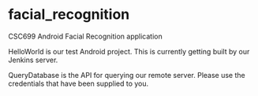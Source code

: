# facial_recognition
CSC699 Android Facial Recognition application

HelloWorld is our test Android project. This is currently getting built by our Jenkins server.

QueryDatabase is the API for querying our remote server. Please use the credentials that have been supplied to you.

